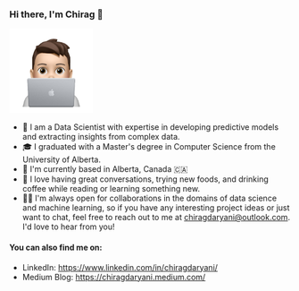 ### Hi there, I'm Chirag 👋 

<p>
  <img src="./icon/Memoji.png" alt="My Profile Pic" width="150"/>
</p>

- 💼 I am a Data Scientist with expertise in developing predictive models and extracting insights from complex data.
- 🎓 I graduated with a Master's degree in Computer Science from the University of Alberta.
- 📍 I'm currently based in Alberta, Canada 🇨🇦
- 💬 I love having great conversations, trying new foods, and drinking coffee while reading or learning something new.
- 🤝🏻 I'm always open for collaborations in the domains of data science and machine learning, so if you have any interesting project ideas or just want to chat, feel free to reach out to me at chiragdaryani@outlook.com. I'd love to hear from you!

#### You can also find me on:

- LinkedIn: https://www.linkedin.com/in/chiragdaryani/
- Medium Blog: https://chiragdaryani.medium.com/
